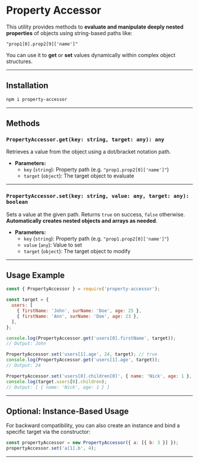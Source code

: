 # Property Accessor

This utility provides methods to **evaluate and manipulate deeply nested properties** of objects using string-based paths like:

```
"prop1[0].prop2[9]['name']"
```

You can use it to **get** or **set** values dynamically within complex object structures.

---

## Installation

```bash
npm i property-accessor
```

---

## Methods

### `PropertyAccessor.get(key: string, target: any): any`

Retrieves a value from the object using a dot/bracket notation path.

- **Parameters:**
  - `key` (`string`): Property path (e.g. `"prop1.prop2[0]['name']"`)
  - `target` (`object`): The target object to evaluate

---

### `PropertyAccessor.set(key: string, value: any, target: any): boolean`

Sets a value at the given path. Returns `true` on success, `false` otherwise.
**Automatically creates nested objects and arrays as needed**.

- **Parameters:**
  - `key` (`string`): Property path (e.g. `"prop1.prop2[0]['name']"`)
  - `value` (`any`): Value to set
  - `target` (`object`): The target object to modify

---

## Usage Example

```js
const { PropertyAccessor } = require('property-accessor');

const target = {
  users: [
    { firstName: 'John', surName: 'Doe', age: 25 },
    { firstName: 'Ann', surName: 'Doe', age: 23 },
  ],
};

console.log(PropertyAccessor.get('users[0].firstName', target));
// Output: John

PropertyAccessor.set('users[1].age', 24, target); // true
console.log(PropertyAccessor.get('users[1].age', target));
// Output: 24

PropertyAccessor.set('users[0].children[0]', { name: 'Nick', age: 1 }, target);
console.log(target.users[0].children);
// Output: [ { name: 'Nick', age: 1 } ]
```

---

## Optional: Instance-Based Usage

For backward compatibility, you can also create an instance and bind a specific target via the constructor:

```js
const propertyAccessor = new PropertyAccessor({ a: [{ b: 3 }] });
propertyAccessor.set('a[1].b', 4);
```

---
